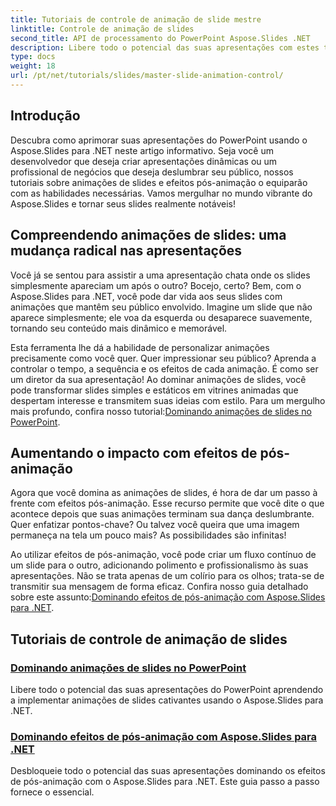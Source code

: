 ```yaml
---
title: Tutoriais de controle de animação de slide mestre
linktitle: Controle de animação de slides
second_title: API de processamento do PowerPoint Aspose.Slides .NET
description: Libere todo o potencial das suas apresentações com estes tutoriais abrangentes do Aspose.Slides para .NET que abordam animações de slides e efeitos de pós-animação.
type: docs
weight: 18
url: /pt/net/tutorials/slides/master-slide-animation-control/
---
```

## Introdução

Descubra como aprimorar suas apresentações do PowerPoint usando o Aspose.Slides para .NET neste artigo informativo. Seja você um desenvolvedor que deseja criar apresentações dinâmicas ou um profissional de negócios que deseja deslumbrar seu público, nossos tutoriais sobre animações de slides e efeitos pós-animação o equiparão com as habilidades necessárias. Vamos mergulhar no mundo vibrante do Aspose.Slides e tornar seus slides realmente notáveis!


## Compreendendo animações de slides: uma mudança radical nas apresentações

Você já se sentou para assistir a uma apresentação chata onde os slides simplesmente apareciam um após o outro? Bocejo, certo? Bem, com o Aspose.Slides para .NET, você pode dar vida aos seus slides com animações que mantêm seu público envolvido. Imagine um slide que não aparece simplesmente; ele voa da esquerda ou desaparece suavemente, tornando seu conteúdo mais dinâmico e memorável. 

 Esta ferramenta lhe dá a habilidade de personalizar animações precisamente como você quer. Quer impressionar seu público? Aprenda a controlar o tempo, a sequência e os efeitos de cada animação. É como ser um diretor da sua apresentação! Ao dominar animações de slides, você pode transformar slides simples e estáticos em vitrines animadas que despertam interesse e transmitem suas ideias com estilo. Para um mergulho mais profundo, confira nosso tutorial:[Dominando animações de slides no PowerPoint](./slide-animation-in-power-point/).

## Aumentando o impacto com efeitos de pós-animação

Agora que você domina as animações de slides, é hora de dar um passo à frente com efeitos pós-animação. Esse recurso permite que você dite o que acontece depois que suas animações terminam sua dança deslumbrante. Quer enfatizar pontos-chave? Ou talvez você queira que uma imagem permaneça na tela um pouco mais? As possibilidades são infinitas!

 Ao utilizar efeitos de pós-animação, você pode criar um fluxo contínuo de um slide para o outro, adicionando polimento e profissionalismo às suas apresentações. Não se trata apenas de um colírio para os olhos; trata-se de transmitir sua mensagem de forma eficaz. Confira nosso guia detalhado sobre este assunto:[Dominando efeitos de pós-animação com Aspose.Slides para .NET](./control-after-animation-effects/). 

## Tutoriais de controle de animação de slides
### [Dominando animações de slides no PowerPoint](./slide-animation-in-power-point/)
Libere todo o potencial das suas apresentações do PowerPoint aprendendo a implementar animações de slides cativantes usando o Aspose.Slides para .NET.
### [Dominando efeitos de pós-animação com Aspose.Slides para .NET](./control-after-animation-effects/)
Desbloqueie todo o potencial das suas apresentações dominando os efeitos de pós-animação com o Aspose.Slides para .NET. Este guia passo a passo fornece o essencial.